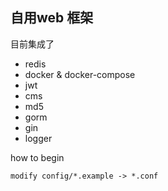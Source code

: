 ## 自用web 框架
目前集成了
- redis
- docker & docker-compose
- jwt
- cms
- md5
- gorm
- gin
- logger


how to begin
```
modify config/*.example -> *.conf
```